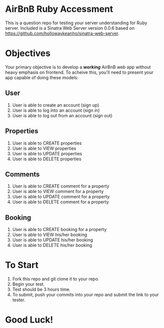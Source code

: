 # AirBnB Ruby Accessment
This is a question repo for testing your server understanding for Ruby server.
Included is a Sinatra Web Server version 0.0.6 based on https://github.com/hollowaykeanho/sinatra-web-server. 

# Objectives
Your primary objective is to develop a ***working*** AirBnB web app without heavy emphasis on frontend. To acheive this, you'll need to present your app capable of doing these models:

## User
1. User is able to create an account (sign up)
2. User is able to log into an account (sign in)
3. User is able to log out from an account (sign out)

## Properties
1. User is able to CREATE properties
2. User is able to VIEW properties
3. User is able to UPDATE properties
4. User is able to DELETE properties

## Comments
1. User is able to CREATE comment for a property
2. User is able to VIEW comment for a property
3. User is able to UPDATE comment for a property
4. User is able to DELETE comment for a property

## Booking
1. User is able to CREATE booking for a property
2. User is able to VIEW his/her booking
3. User is able to UPDATE his/her booking
4. User is able to DELETE his/her booking

# To Start
1. Fork this repo and git clone it to your repo.
2. Begin your test.
3. Test should be 3 hours time.
4. To submit, push your commits into your repo and submit the link to your tester.

# Good Luck!
